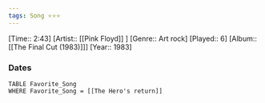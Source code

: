 ```yaml
---
tags: Song ⭐⭐⭐ 
---
```

[Time:: 2:43]
[Artist:: [[Pink Floyd]] ]
[Genre:: Art rock]
[Played:: 6]
[Album:: [[The Final Cut (1983)]]]
[Year:: 1983]
### Dates
````dataview
TABLE Favorite_Song
WHERE Favorite_Song = [[The Hero's return]]
````